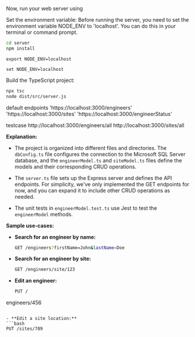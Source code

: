 Now, run your web server using 

Set the environment variable:
Before running the server, you need to set the environment variable NODE_ENV to 'localhost'. You can do this in your terminal or command prompt.

```bash
cd server
npm install
```

```linux/mac bash
export NODE_ENV=localhost
```

```window bash
set NODE_ENV=localhost
```

Build the TypeScript project:
```bash
npx tsc
node dist/src/server.js
```

default endpoints
'https://localhost:3000/engineers'
'https://localhost:3000/sites'
'https://localhost:3000/engineerStatus'

testcase
http://localhost:3000/engineers/all
http://localhost:3000/sites/all

**Explanation:**

- The project is organized into different files and directories. The `dbConfig.ts` file configures the connection to the Microsoft SQL Server database, and the `engineerModel.ts` and `siteModel.ts` files define the models and their corresponding CRUD operations.

- The `server.ts` file sets up the Express server and defines the API endpoints. For simplicity, we've only implemented the GET endpoints for now, and you can expand it to include other CRUD operations as needed.

- The unit tests in `engineerModel.test.ts` use Jest to test the `engineerModel` methods.


**Sample use-cases:**

- **Search for an engineer by name:**
  ```bash
  GET /engineers?firstName=John&lastName=Doe
  ```

- **Search for an engineer by site:**
  ```bash
  GET /engineers/site/123
  ```

- **Edit an engineer:**
  ```bash
  PUT /

engineers/456
  ```

- **Edit a site location:**
  ```bash
  PUT /sites/789
  ```
